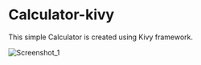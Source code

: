 # Calculator-kivy
This simple Calculator is created using Kivy framework. 

![Screenshot_1](https://user-images.githubusercontent.com/30120066/105939460-7089e680-6083-11eb-847c-c3189a2798fc.png)


